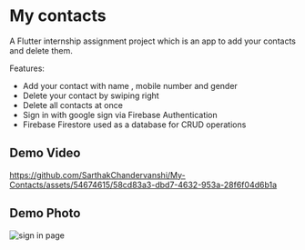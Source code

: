 # My contacts

A Flutter internship assignment project which is an app to add your contacts and delete them.

Features: 
- Add your contact with name , mobile number and gender
- Delete your contact by swiping right
- Delete all contacts at once
- Sign in with google sign via Firebase Authentication 
- Firebase Firestore used as a database for CRUD operations

## Demo Video

https://github.com/SarthakChandervanshi/My-Contacts/assets/54674615/58cd83a3-dbd7-4632-953a-28f6f04d6b1a

## Demo Photo

![sign in page](https://github.com/SarthakChandervanshi/My-Contacts/assets/54674615/72e67702-1339-4c7c-9434-b12b10ee4392)
